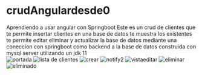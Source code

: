 # crudAngulardesde0
Aprendiendo a usar angular con Springboot
Este es un crud de clientes que te permite insertar clientes en una base de datos te muestra los existentes te permite editar eliminar y actualizar la base de datos mediante una coneccion con springboot como backend a la base de datos construida  con mysql server utilizando un jdk 11  
![portada](https://github.com/mikeaude1/crudAngulardesde0/assets/88689268/b2543ce1-416b-4e4f-99b6-8a4ff210e2b6)
![lista de clientes](https://github.com/mikeaude1/crudAngulardesde0/assets/88689268/af657993-eed0-4655-b447-a213ad43966f)
![crear](https://github.com/mikeaude1/crudAngulardesde0/assets/88689268/87037d31-2e25-428e-a000-cd00dd903003)
![notify2](https://github.com/mikeaude1/crudAngulardesde0/assets/88689268/0a1dda13-7715-49b4-a51b-5976238ec0e5)
![vistaeditar](https://github.com/mikeaude1/crudAngulardesde0/assets/88689268/ec45be25-7243-4de2-a878-f0d0a000d2b2)
![eliminar](https://github.com/mikeaude1/crudAngulardesde0/assets/88689268/0a1a6cef-1de6-494f-ae24-f4669cc8d989)
![eliminado](https://github.com/mikeaude1/crudAngulardesde0/assets/88689268/8dcd6620-c29a-4650-a947-bb04a5638873)
